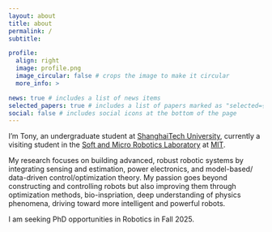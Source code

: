 ```yaml
---
layout: about
title: about
permalink: /
subtitle: 

profile:
  align: right
  image: profile.png
  image_circular: false # crops the image to make it circular
  more_info: >

news: true # includes a list of news items
selected_papers: true # includes a list of papers marked as "selected={true}"
social: false # includes social icons at the bottom of the page
---
```


I’m Tony, an undergraduate student at [ShanghaiTech University](https://www.shanghaitech.edu.cn/eng/), currently a visiting student in the [Soft and Micro Robotics Laboratory](https://smrl.mit.edu/) at [MIT](https://mit.edu/).

My research focuses on building advanced, robust robotic systems by integrating sensing and estimation, power electronics, and model-based/ data-driven control/optimization theory. My passion goes beyond constructing and controlling robots but also improving them through optimization methods, bio-inspriation, deep understanding of physics phenomena, driving toward more intelligent and powerful robots.

I am seeking PhD opportunities in Robotics in Fall 2025.
